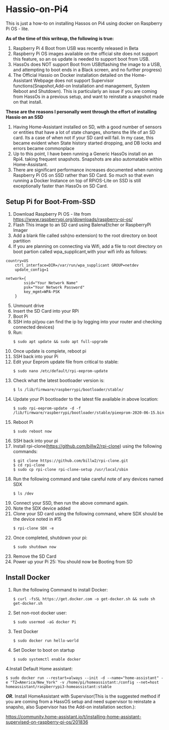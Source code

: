 # Hassio-on-Pi4
This is just a how-to on installing Hassos on Pi4 using docker on Raspberry Pi OS - lite.

__As of the time of this writeup, the following is true:__
1. Raspberry Pi 4 Boot from USB was recently released in Beta
2. Raspberry Pi OS images available on the official site does not support this feature, so an os update is needed to support boot from USB.
3. HassOs does NOT support Boot from USB(flashing the image to a USB, and attempting to boot ends in a Black screen, and no further progress)
3. The Official Hassio on Docker installation detailed on the Home-Assistant Webpage does not support Supervisor functions(Snapshot,Add-on Installation and management, System Reboot and Shutdown). This is particularly an issue if you are coming from HassOs in a previous setup, and want to reinstate a snapshot made on that install.

__These are the reasons I personally went through the effort of installing Hassio on an SSD__
1. Having Home-Assistant installed on SD, with a good number of sensors or entities that have a lot of state changes, shortens the life of an SD card. Its a case of when not if your SD card will fail. In my case, this became evident when State history started dropping, and DB locks and errors became commonplace
2. Up to this point, I have been running a Generic HassOs install on an Rpi4. taking frequent snapshots. Snapshots are also automatable within Home-Assistant.
3. There are significant performance increases documented when running Raspberry Pi OS on SSD rather than SD Card. So much so that even running a Docker Instance on top of RPiOS-Lite on SSD is still exceptionally faster than HassOs on SD Card.

## Setup Pi for Boot-From-SSD
1. Download Raspberry Pi OS - lite from https://www.raspberrypi.org/downloads/raspberry-pi-os/
2. Flash This image to an SD card using BalenaEtcher or RaspberryPi Imager
3. Add a blank file called ssh(no extension) to the root directory on boot partition
4. If you are planning on connecting via Wifi, add a file to root directory on boot partion called wpa_supplicant,with your wifi info as follows:
  ``` 
  country=US
      ctrl_interface=DIR=/var/run/wpa_supplicant GROUP=netdev
      update_config=1

  network={
	      ssid="Your Network Name"
	      psk="Your Network Password"
	      key_mgmt=WPA-PSK
	  }
  ```
5. Unmount drive
6. Insert the SD Card into your RPi
7. Boot Pi
8. SSH into pi(you can find the ip by logging into your router and checking connected devices)
9. Run: 
   ```
   $ sudo apt update && sudo apt full-upgrade
   ```
10. Once update is complete, reboot pi
11. SSH back into your Pi
12. Edit your Eeprom update file from critical to stable:
    ```
    $ sudo nano /etc/default/rpi-eeprom-update
    ```
13. Check what the latest bootloader version is:
    ```
    $ ls /lib/firmware/raspberrypi/bootloader/stable/
    ```
14. Update your Pi bootloader to the latest file available in above location:
    ```
    $ sudo rpi-eeprom-update -d -f /lib/firmware/raspberrypi/bootloader/stable/pieeprom-2020-06-15.bin
    ```
15. Reboot Pi
    ```
    $ sudo reboot now
    ```
16. SSH back into your pi
17. Install rpi-clone(https://github.com/billw2/rpi-clone) using the following commands:
    ```
    $ git clone https://github.com/billw2/rpi-clone.git 
    $ cd rpi-clone
    $ sudo cp rpi-clone rpi-clone-setup /usr/local/sbin
    ```
18. Run the following command and take careful note of any devices named SDX
    ``` 
    $ ls /dev
    ```
19. Connect your SSD, then run the above command again.
20. Note the SDX device added
21. Clone your SD card using the following command, where SDX should be the device noted in #15
    ```
    $ rpi-clone SDX -e
    ```
22. Once completed, shutdown your pi:
    ```
    $ sudo shutdown now
    ```
23. Remove the SD Card
24. Power up your Pi
25: You should now be Booting from SD

## Install Docker

1. Run the following Command to install Docker:
   ```
   $ curl -fsSL https://get.docker.com -o get-docker.sh && sudo sh get-docker.sh
   ```
2. Set non-root docker user:
   ```
   $ sudo usermod -aG docker Pi
   ```
2. Test Docker
   ```
   $ sudo docker run hello-world
   ```
3. Set Docker to boot on startup
   ```
   $ sudo systemctl enable docker
   ```
4.Install Default Home assistant:
  ```
  $ sudo docker run --restart=always --init -d --name="home-assistant" -e "TZ=America/New_York" -v /home/pi/homeassistant:/config --net=host homeassistant/raspberrypi3-homeassistant:stable
  ```
**_OR._** Install HomeAssistant with Supervisor(This is the suggested method if you are coming from a HassOS setup and need supervisor to reinstate a snapsho, also Supervisor has the Add-on installation section.):
   
   https://community.home-assistant.io/t/installing-home-assistant-supervised-on-raspberry-pi-os/201836

